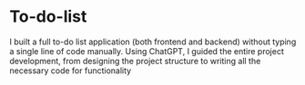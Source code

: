 # To-do-list
I built a full to-do list application (both frontend and backend) without typing a single line of code manually. Using ChatGPT, I guided the entire project development, from designing the project structure to writing all the necessary code for functionality
